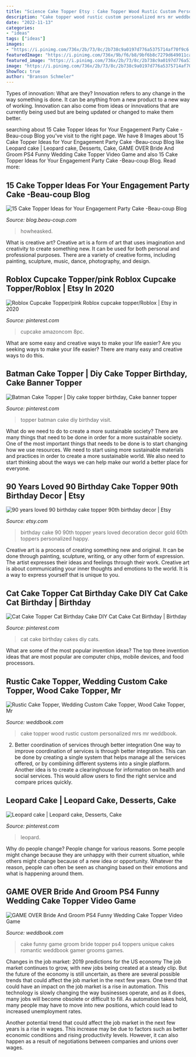 ```yaml
---
title: "Science Cake Topper Etsy : Cake Topper Wood Rustic Custom Personalized Mrs Mr Weddbook"
description: "Cake topper wood rustic custom personalized mrs mr weddbook"
date: "2022-11-13"
categories:
- "ideas"
tags: ["ideas"]
images:
- "https://i.pinimg.com/736x/2b/73/8c/2b738c9a0197d776a5375714af70f9c6.jpg"
featuredImage: "https://i.pinimg.com/736x/9b/f6/b8/9bf6b8c7279d649011ca33bede3495c4.jpg"
featured_image: "https://i.pinimg.com/736x/2b/73/8c/2b738c9a0197d776a5375714af70f9c6.jpg"
image: "https://i.pinimg.com/736x/2b/73/8c/2b738c9a0197d776a5375714af70f9c6.jpg"
ShowToc: true
author: "Branson Schmeler"
---
```



Types of innovation: What are they?
Innovation refers to any change in the way something is done. It can be anything from a new product to a new way of working. Innovation can also come from ideas or innovations that are currently being used but are being updated or changed to make them better.

	

		
searching about 15 Cake Topper Ideas for Your Engagement Party Cake -Beau-coup Blog you've visit to the right page. We have 8 Images about 15 Cake Topper Ideas for Your Engagement Party Cake -Beau-coup Blog like Leopard cake | Leopard cake, Desserts, Cake, GAME OVER Bride And Groom PS4 Funny Wedding Cake Topper Video Game and also 15 Cake Topper Ideas for Your Engagement Party Cake -Beau-coup Blog. Read more:
		
    
## 15 Cake Topper Ideas For Your Engagement Party Cake -Beau-coup Blog

<img loading=lazy src="https://cdn.beau-coup.com/content-images/209825/209825-0.jpg" onerror="this.onerror=null;this.src='https://tse2.mm.bing.net/th?id=OIP.afevmte8c5zYX7x0N-hMJgHaLH&amp;pid=15.1';" alt="15 Cake Topper Ideas for Your Engagement Party Cake -Beau-coup Blog">

_Source: blog.beau-coup.com_

>howheasked. 

	

What is creative art?
Creative art is a form of art that uses imagination and creativity to create something new. It can be used for both personal and professional purposes. There are a variety of creative forms, including painting, sculpture, music, dance, photography, and design.

    
## Roblox Cupcake Topper/pink Roblox Cupcake Topper/Roblox | Etsy In 2020

<img loading=lazy src="https://i.pinimg.com/736x/9b/f6/b8/9bf6b8c7279d649011ca33bede3495c4.jpg" onerror="this.onerror=null;this.src='https://tse4.mm.bing.net/th?id=OIP.np7NAN16OIH_RNP_MEhRrwHaLG&amp;pid=15.1';" alt="Roblox Cupcake Topper/pink Roblox cupcake topper/Roblox | Etsy in 2020">

_Source: pinterest.com_

>cupcake amazoncom 8pc. 

	

What are some easy and creative ways to make your life easier?
Are you seeking ways to make your life easier? There are many easy and creative ways to do this.

    
## Batman Cake Topper | Diy Cake Topper Birthday, Cake Banner Topper

<img loading=lazy src="https://i.pinimg.com/736x/52/b6/33/52b6337f1e3f9903d101261ff547d97e.jpg" onerror="this.onerror=null;this.src='https://tse1.mm.bing.net/th?id=OIP.6rVFuMiS9LmMho9QLTrg9QHaJ3&amp;pid=15.1';" alt="Batman Cake Topper | Diy cake topper birthday, Cake banner topper">

_Source: pinterest.com_

>topper batman cake diy birthday visit. 

	

What do we need to do to create a more sustainable society?
There are many things that need to be done in order for a more sustainable society. One of the most important things that needs to be done is to start changing how we use resources. We need to start using more sustainable materials and practices in order to create a more sustainable world. We also need to start thinking about the ways we can help make our world a better place for everyone.

    
## 90 Years Loved 90 Birthday Cake Topper 90th Birthday Decor | Etsy

<img loading=lazy src="https://i.etsystatic.com/14115440/r/il/896b17/1404301348/il_fullxfull.1404301348_k1j8.jpg" onerror="this.onerror=null;this.src='https://tse3.mm.bing.net/th?id=OIP.9d-gLwU1ZUI_b1sz9W6ORQHaKC&amp;pid=15.1';" alt="90 years loved 90 birthday cake topper 90th birthday decor | Etsy">

_Source: etsy.com_

>birthday cake 90 90th topper years loved decoration decor gold 60th toppers personalized happy. 

	

Creative art is a process of creating something new and original. It can be done through painting, sculpture, writing, or any other form of expression. The artist expresses their ideas and feelings through their work. Creative art is about communicating your inner thoughts and emotions to the world. It is a way to express yourself that is unique to you.

    
## Cat Cake Topper Cat Birthday Cake DIY Cat Cake Cat Birthday | Birthday

<img loading=lazy src="https://i.pinimg.com/736x/2b/73/8c/2b738c9a0197d776a5375714af70f9c6.jpg" onerror="this.onerror=null;this.src='https://tse2.mm.bing.net/th?id=OIP.PR5e5r19VcPvHWYzaqGtjAHaLH&amp;pid=15.1';" alt="Cat Cake Topper Cat Birthday Cake DIY Cat Cake Cat Birthday | Birthday">

_Source: pinterest.com_

>cat cake birthday cakes diy cats. 

	

What are some of the most popular invention ideas?
The top three invention ideas that are most popular are computer chips, mobile devices, and food processors.

    
## Rustic Cake Topper, Wedding Custom Cake Topper, Wood Cake Topper, Mr

<img loading=lazy src="http://s3.weddbook.me/t1/2/4/4/2440208/rustic-cake-topper-wedding-custom-cake-topper-wood-cake-topper-mr-and-mrs-personalized-cake-topper.jpg" onerror="this.onerror=null;this.src='https://tse2.mm.bing.net/th?id=OIP.UkRL_3qvgsG1hok_ijhJWQHaJ3&amp;pid=15.1';" alt="Rustic Cake Topper, Wedding Custom Cake Topper, Wood Cake Topper, Mr">

_Source: weddbook.com_

>cake topper wood rustic custom personalized mrs mr weddbook. 

	

2) Better coordination of services through better integration
One way to improve coordination of services is through better integration. This can be done by creating a single system that helps manage all the services offered, or by combining different systems into a single platform. Another idea is to create a clearinghouse for information on health and social services. This would allow users to find the right service and compare prices quickly.

    
## Leopard Cake | Leopard Cake, Desserts, Cake

<img loading=lazy src="https://i.pinimg.com/736x/78/49/1f/78491f8c6f3dc775619af78d9a0d3c97.jpg" onerror="this.onerror=null;this.src='https://tse1.mm.bing.net/th?id=OIP.4mMSe_3GGqboC-6vkUZS7gHaJ3&amp;pid=15.1';" alt="Leopard cake | Leopard cake, Desserts, Cake">

_Source: pinterest.com_

>leopard. 

	

Why do people change?
People change for various reasons. Some people might change because they are unhappy with their current situation, while others might change because of a new idea or opportunity. Whatever the reason, people can often be seen as changing based on their emotions and what is happening around them.

    
## GAME OVER Bride And Groom PS4 Funny Wedding Cake Topper Video Game

<img loading=lazy src="http://s3.weddbook.me/t1/2/5/4/2542078/game-over-bride-and-groom-ps4-funny-wedding-cake-topper-video-game-groom39s-cake.jpg" onerror="this.onerror=null;this.src='https://tse1.mm.bing.net/th?id=OIP.LQK9HOi40Pu6ZUZSdBHnEAHaJ3&amp;pid=15.1';" alt="GAME OVER Bride And Groom PS4 Funny Wedding Cake Topper Video Game">

_Source: weddbook.com_

>cake funny game groom bride topper ps4 toppers unique cakes romantic weddbook gamer grooms games. 

	

Changes in the job market: 2019 predictions for the US economy
The job market continues to grow, with new jobs being created at a steady clip. But the future of the economy is still uncertain, as there are several possible trends that could affect the job market in the next few years. 
One trend that could have an impact on the job market is a rise in automation. This technology is slowly changing the way businesses operate, and as it does, many jobs will become obsolete or difficult to fill. As automation takes hold, many people may have to move into new positions, which could lead to increased unemployment rates. 

Another potential trend that could affect the job market in the next few years is a rise in wages. This increase may be due to factors such as better economic conditions and rising productivity levels. However, it can also happen as a result of negotiations between companies and unions over wages.

